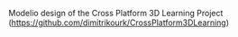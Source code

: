 Modelio design of the Cross Platform 3D Learning Project (https://github.com/dimitrikourk/CrossPlatform3DLearning)
